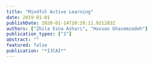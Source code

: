 ```yaml
---
title: "Mindful Active Learning"
date: 2019-01-01
publishDate: 2020-01-14T10:29:11.921283Z
authors: ["Zhila Esna Ashari", "Hassan Ghasemzadeh"]
publication_types: ["1"]
abstract: ""
featured: false
publication: "*IJCAI*"
---
```


